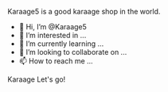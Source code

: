 Karaage5 is a good karaage shop in the world.
- 👋 Hi, I’m @Karaage5
- 👀 I’m interested in ...
- 🌱 I’m currently learning ...
- 💞️ I’m looking to collaborate on ...
- 📫 How to reach me ...

<!---
Karaage5/Karaage5 is a ✨ special ✨ repository because its `README.md` (this file) appears on your GitHub profile.
You can click the Preview link to take a look at your changes.
--->

Karaage Let's go!

